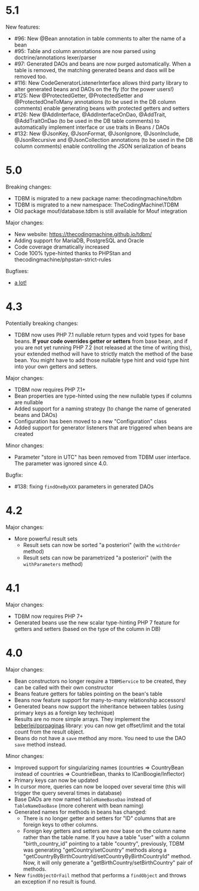 5.1
===

New features:

- \#96: New @Bean annotation in table comments to alter the name of a bean
- \#95: Table and column annotations are now parsed using doctrine/annotations lexer/parser
- \#97: Generated DAOs and beans are now purged automatically. When a table is removed, the matching generated beans and daos will be removed too.
- \#116: New CodeGeneratorListenerInterface allows third party library to alter generated beans and DAOs on the fly (for the power users!)
- \#125: New @ProtectedGetter, @ProtectedSetter and @ProtectedOneToMany annotations (to be used in the DB column comments) enable generating beans with protected getters and setters
- \#126: New @AddInterface, @AddInterfaceOnDao, @AddTrait, @AddTraitOnDao (to be used in the DB table comments) to automatically implement interface or use traits in Beans / DAOs
- \#132: New @JsonKey, @JsonFormat, @JsonIgnore, @JsonInclude, @JsonRecursive and @JsonCollection annotations (to be used in the DB column comments) enable controlling the JSON serialization of beans

5.0
===

Breaking changes:

- TDBM is migrated to a new package name: thecodingmachine/tdbm
- TDBM is migrated to a new namespace: TheCodingMachine\TDBM
- Old package mouf/database.tdbm is still available for Mouf integration

Major changes:

- New website: https://thecodingmachine.github.io/tdbm/
- Adding support for MariaDB, PostgreSQL and Oracle
- Code coverage dramatically increased
- Code 100% type-hinted thanks to PHPStan and thecodingmachine/phpstan-strict-rules

Bugfixes:

- [a lot!](https://github.com/thecodingmachine/tdbm/milestone/1?closed=1)

4.3
===

Potentially breaking changes:

- TDBM now uses PHP 7.1 nullable return types and void types for base beans. **If your code overrides getter or setters** from base bean, and if you are not yet running PHP 7.2 (not released at the time of writing this), your extended method will have to strictly match the method of the base bean. You might have to add those nullable type hint and void type hint into your own getters and setters.

Major changes:

- TDBM now requires PHP 7.1+
- Bean properties are type-hinted using the new nullable types if columns are nullable
- Added support for a naming strategy (to change the name of generated beans and DAOs)
- Configuration has been moved to a new "Configuration" class
- Added support for generator listeners that are triggered when beans are created

Minor changes:

- Parameter "store in UTC" has been removed from TDBM user interface. The parameter was ignored since 4.0.

Bugfix:

- \#138: fixing `findOneByXXX` parameters in generated DAOs

4.2
===

Major changes:

- More powerful result sets
    - Result sets can now be sorted "a posteriori" (with the `withOrder` method)
    - Result sets can now be parametrized "a posteriori" (with the `withParameters` method)

4.1
===

Major changes:

- TDBM now requires PHP 7+
- Generated beans use the new scalar type-hinting PHP 7 feature for getters and setters (based on the type of the column in DB)

4.0
===

Major changes:

- Bean constructors no longer require a `TDBMService` to be created, they can be called with their own constructor
- Beans feature getters for tables pointing on the bean's table
- Beans now feature support for many-to-many relationship accessors!
- Generated beans now support the inheritance between tables (using primary keys as a foreign key technique)
- Results are no more simple arrays. They implement the [beberlei/porpaginas](https://github.com/beberlei/porpaginas) library: you can now get offset/limit and
  the total count from the result object.
- Beans do not have a `save` method any more. You need to use the DAO `save` method instead.
 
Minor changes:

- Improved support for singularizing names (countries => CountryBean instead of countries => CountrieBean, thanks to ICanBoogie/Inflector)
- Primary keys can now be updated
- In cursor more, queries can now be looped over several time (this will trigger the query several times in database)
- Base DAOs are now named `TableNameBaseDao` instead of `TableNameDaoBase` (more coherent with bean naming)
- Generated names for methods in beans has changed:
    - There is no longer getter and setters for "ID" columns that are foreign keys to other columns.
    - Foreign key getters and setters are now base on the column name rather than the table name.
      If you have a table "user" with a column "birth_country_id" pointing to a table "country", previously, TDBM was
      generating "getCountry/setCountry" methods along a "getCountryByBirthCountryId/setCountryByBirthCountryId" method.
      Now, it will only generate a "getBirthCountry/setBirthCountry" pair of methods.
- New `findObjectOrFail` method that performs a `findObject` and throws an exception if no result is found.